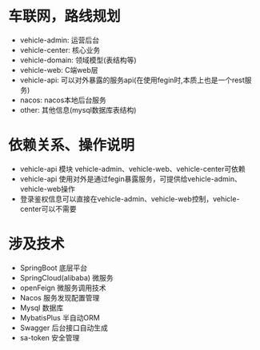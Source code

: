 # 车联网，路线规划
+ vehicle-admin: 运营后台
+ vehicle-center: 核心业务
+ vehicle-domain: 领域模型(表结构等)
+ vehicle-web: C端web层
+ vehicle-api: 可以对外暴露的服务api(在使用fegin时,本质上也是一个rest服务)  
+ nacos: nacos本地后台服务
+ other: 其他信息(mysql数据库表结构)

# 依赖关系、操作说明
+ vehicle-api 模块 vehicle-admin、vehicle-web、vehicle-center可依赖
+ vehicle-api 使用对外是通过fegin暴露服务，可提供给vehicle-admin、vehicle-web操作
+ 登录鉴权信息可以直接在vehicle-admin、vehicle-web控制，vehicle-center可以不需要

# 涉及技术
 + SpringBoot 底层平台
 + SpringCloud(alibaba) 微服务
 + openFeign 微服务调用技术
 + Nacos 服务发现配置管理
 + Mysql 数据库
 + MybatisPlus 半自动ORM
 + Swagger 后台接口自动生成
 + sa-token 安全管理